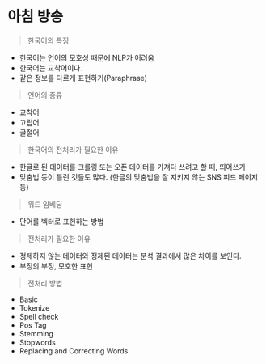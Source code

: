 # 아침 방송

> 한국어의 특징

- 한국어는 언어의 모호성 때문에 NLP가 어려움
- 한국어는 교착어이다.
- 같은 정보를 다르게 표현하기(Paraphrase)

> 언어의 종류

- 교착어
- 고립어
- 굴절어

> 한국어의 전처리가 필요한 이유

- 한글로 된 데이터를 크롤링 또는 오픈 데이터를 가져다 쓰려고 할 때, 띄어쓰기
- 맞춤법 등이 틀린 것들도 많다. (한글의 맞춤법을 잘 지키지 않는 SNS 피드 페이지 등)

> 워드 임베딩

- 단어를 벡터로 표현하는 방법

> 전처리가 필요한 이유

- 정제하지 않는 데이터와 정제된 데이터는 분석 결과에서 많은 차이를 보인다.
- 부정의 부정, 모호한 표현  

> 전처리 방법
- Basic
- Tokenize
- Spell check
- Pos Tag
- Stemming
- Stopwords
- Replacing and Correcting Words